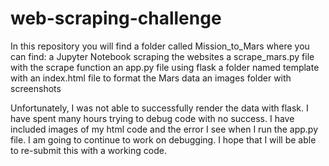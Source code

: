 # web-scraping-challenge

In this repository you will find a folder called Mission_to_Mars where you can find:
	a Jupyter Notebook scraping the websites
	a  scrape_mars.py file with the scrape function
	an app.py file using flask 
	a folder named template with an index.html file to format the Mars data 
	an images folder with screenshots


Unfortunately, I was not able to successfully render the data with flask. I have spent many hours trying to debug code with no success. I have included images of my html code and the error I see when I run the app.py file. I am going to continue to work on debugging. I hope that I will be able to re-submit this with a working code. 
